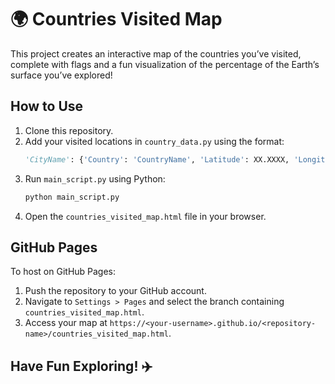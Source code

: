 # 🌍 Countries Visited Map

This project creates an interactive map of the countries you’ve visited, complete with flags and a fun visualization of the percentage of the Earth’s surface you’ve explored!

## How to Use

1. Clone this repository.
2. Add your visited locations in `country_data.py` using the format:
    ```python
    'CityName': {'Country': 'CountryName', 'Latitude': XX.XXXX, 'Longitude': XX.XXXX, 'Flag': 'https://flagcdn.com/xx.svg'}
    ```
3. Run `main_script.py` using Python:
    ```bash
    python main_script.py
    ```
4. Open the `countries_visited_map.html` file in your browser.

## GitHub Pages

To host on GitHub Pages:
1. Push the repository to your GitHub account.
2. Navigate to `Settings > Pages` and select the branch containing `countries_visited_map.html`.
3. Access your map at `https://<your-username>.github.io/<repository-name>/countries_visited_map.html`.

## Have Fun Exploring! ✈️
